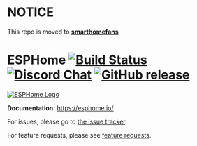 # NOTICE

This repo is moved to [**smarthomefans**](https://github.com/smarthomefans/esphome)

# ESPHome [![Build Status](https://travis-ci.org/esphome/esphome.svg?branch=master)](https://travis-ci.org/esphome/esphome) [![Discord Chat](https://img.shields.io/discord/429907082951524364.svg)](https://discord.gg/KhAMKrd) [![GitHub release](https://img.shields.io/github/release/esphome/esphome.svg)](https://GitHub.com/esphome/esphome/releases/)

[![ESPHome Logo](https://esphome.io/_images/logo-text.png)](https://esphome.io/)

**Documentation:** https://esphome.io/

For issues, please go to [the issue tracker](https://github.com/esphome/issues/issues).

For feature requests, please see [feature requests](https://github.com/esphome/feature-requests/issues).
